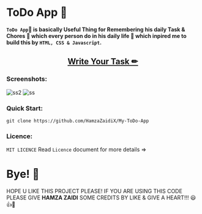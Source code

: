 # ToDo App 📝
 
**`ToDo App`📝 is basically Useful Thing for Remembering his daily Task & Chores 📌 which every person do in his daily life 📆 which inpired me to build this by `HTML, CSS & Javascript`.**

<h2 align="center"><a href="https://my-todo-app-shjz.vercel.app/"><b>Write Your Task ✏</b></a></h2>

### Screenshots:

![ss2](https://user-images.githubusercontent.com/52501040/196446593-79830457-93da-4855-a095-80c67c1aa8be.PNG)
![ss](https://user-images.githubusercontent.com/52501040/196446582-cc83896f-0d3c-4c0f-a401-3962ef939691.PNG)

### Quick Start:
```
git clone https://github.com/HamzaZaidiX/My-ToDo-App
```

### Licence:
`MIT LICENCE` Read `Licence` document for more details =>

# Bye! 👋
HOPE U LIKE THIS PROJECT PLEASE! IF YOU ARE USING THIS CODE PLEASE GIVE **HAMZA ZAIDI** SOME CREDITS BY LIKE & GIVE A HEART!!! 😃👍💛
